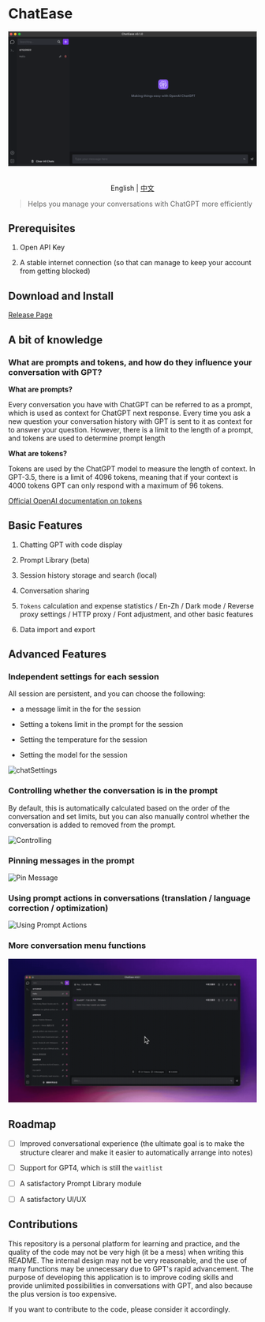 # ChatEase

![](./docs/pics/chatEase.png)

<p align="center">
    <br> English | <a href="./README_ZH.md">中文</a>
</p>

> Helps you manage your conversations with ChatGPT more efficiently

## Prerequisites

1. Open API Key

2. A stable internet connection (so that can manage to keep your account from getting blocked)

## Download and Install

[Release Page](https://github.com/gyuannn/ChatEase/releases/)

## A bit of knowledge

### What are prompts and tokens, and how do they influence your conversation with GPT?

**What are prompts?**

Every conversation you have with ChatGPT can be referred to as a prompt, which is used as context for ChatGPT next response. Every time you ask a new question your conversation history with GPT is sent to it as context for to answer your question. However, there is a limit to the length of a prompt, and tokens are used to determine prompt length

**What are tokens?**

Tokens are used by the ChatGPT model to measure the length of context. In GPT-3.5, there is a limit of 4096 tokens, meaning that if your context is 4000 tokens GPT can only respond with a maximum of 96 tokens.

[Official OpenAI documentation on tokens](https://help.openai.com/en/4936856-what-are-tokens-and-how-to-count-them)

## Basic Features

1. Chatting GPT with code display

2. Prompt Library (beta)

3. Session history storage and search (local)

4. Conversation sharing

5. `Tokens` calculation and expense statistics / En-Zh / Dark mode / Reverse proxy settings / HTTP proxy / Font adjustment, and other basic features

6. Data import and export

## Advanced Features

### Independent settings for each session

All session are persistent, and you can choose the following:

* a message limit in the for the session

* Setting a tokens limit in the prompt for the session

* Setting the temperature for the session

* Setting the model for the session

![chatSettings](./docs/gifs/chatSettings.gif)

### Controlling whether the conversation is in the prompt

By default, this is automatically calculated based on the order of the conversation and set limits, but you can also manually control whether the conversation is added to removed from the prompt.

![Controlling](./docs/gifs/toggleMessageInPrompt.gif)

### Pinning messages in the prompt

![Pin Message](./docs/gifs/pinMessage.gif)

### Using prompt actions in conversations (translation / language correction / optimization)

![Using Prompt Actions](./docs/gifs/useActionsInChat.gif)

### More conversation menu functions

![chatMenu](docs/gifs/chatMenu.gif)

## Roadmap

* [ ] Improved conversational experience (the ultimate goal is to make the structure clearer and make it easier to automatically arrange into notes)

* [ ] Support for GPT4, which is still the `waitlist`

* [ ] A satisfactory Prompt Library module

* [ ] A satisfactory UI/UX

## Contributions

This repository is a personal platform for learning and practice, and the quality of the code may not be very high (it be a mess) when writing this README. The internal design may not be very reasonable, and the use of many functions may be unnecessary due to GPT's rapid advancement. The purpose of developing this application is to improve coding skills and provide unlimited possibilities in conversations with GPT, and also because the plus version is too expensive.

If you want to contribute to the code, please consider it accordingly.
